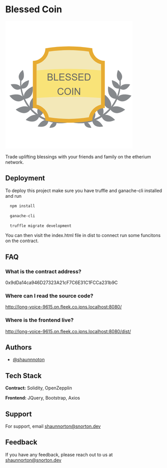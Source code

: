# Blessed Coin

![Logo](app/img/BlessedCoin.png)

Trade uplifting blessings with your friends and family on the etherium network.

## Deployment

To deploy this project make sure you have truffle and ganache-cli installed and run

```bash
  npm install
```

```bash
  ganache-cli
```

```bash
  truffle migrate development
```

You can then visit the index.html file in dist to connect run some funcitons on the contract.

## FAQ

### What is the contract address?

0x9dDa14ca946D27323A21cF7C6E31C1FCCa231b9C

### Where can I read the source code?

<http://long-voice-9615.on.fleek.co.ipns.localhost:8080/>

### Where is the frontend live?

<http://long-voice-9615.on.fleek.co.ipns.localhost:8080/dist/>

## Authors

- [@shaunnnoton](https://www.github.com/shaunnnorton)

## Tech Stack

**Contract:** Solidity, OpenZepplin

**Frontend:** JQuery, Bootstrap, Axios

## Support

For support, email shaunnorton@snorton.dev

## Feedback

If you have any feedback, please reach out to us at shaunnorton@snorton.dev
